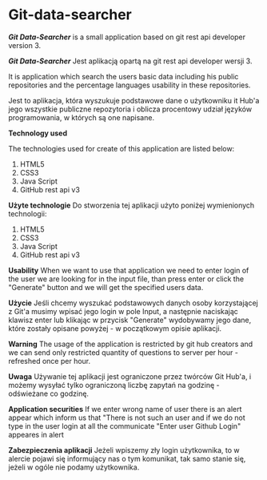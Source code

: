 # Git-data-searcher


**_Git Data-Searcher_** is a small application based on git rest api developer version 3. 

**_Git Data-Searcher_** Jest aplikacją opartą na git rest api developer wersji 3.

It is application which search the users basic data including his public repositories  and the percentage languages usability in
these repositories.

Jest to aplikacja, która wyszukuje podstawowe dane o użytkowniku it Hub'a jego wszystkie publiczne repozytoria i oblicza procentowy udział języków programowania, w których są one napisane.

**Technology used**

The technologies used for create of this application are listed below:
1. HTML5
2. CSS3
3. Java Script
4. GitHub rest api v3

**Użyte technologie**
Do stworzenia tej aplikacji użyto poniżej wymienionych technologii:
1. HTML5
2. CSS3
3. Java Script
4. GitHub rest api v3

**Usability**
When we want to use that application we need to enter login of the user we are looking for in the input file, than press enter or click the "Generate" button and we will get the specified users data.

**Użycie**
Jeśli chcemy wyszukać podstawowych danych osoby korzystającej z Git'a musimy wpisać jego login w pole Input, a następnie naciskając klawisz enter lub klikając w przycisk "Generate" wydobywamy jego dane, które zostały opisane powyżej - w początkowym opisie aplikacji.


**Warning**
The usage of the application is restricted by git hub creators and we can send only restricted quantity of questions to server per hour - refreshed once per hour.

**Uwaga**
Używanie tej aplikacji jest ograniczone przez twórców Git Hub'a, i możemy wysyłać tylko ograniczoną liczbę zapytań na godzinę - odświeżane co godzinę.

**Application securities**
If we enter wrong name of user there is an alert appear which inform us that "There is not such an user and if we do not type in the user login at all the  communicate "Enter user Github Login" appeares in alert

**Zabezpieczenia aplikacji**
Jeżeli wpiszemy zły login użytkownika, to w alercie pojawi się informujący nas o tym komunikat, tak samo stanie się, jeżeli w ogóle nie podamy użytkownika.